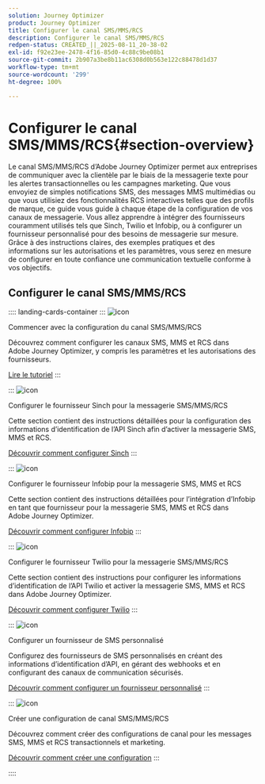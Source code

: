 ```yaml
---
solution: Journey Optimizer
product: Journey Optimizer
title: Configurer le canal SMS/MMS/RCS
description: Configurer le canal SMS/MMS/RCS
redpen-status: CREATED_||_2025-08-11_20-38-02
exl-id: f92e23ee-2478-4f16-85d0-4c88c9be08b1
source-git-commit: 2b907a3be8b11ac6308d0b563e122c88478d1d37
workflow-type: tm+mt
source-wordcount: '299'
ht-degree: 100%

---
```


# Configurer le canal SMS/MMS/RCS{#section-overview}

Le canal SMS/MMS/RCS d’Adobe Journey Optimizer permet aux entreprises de communiquer avec la clientèle par le biais de la messagerie texte pour les alertes transactionnelles ou les campagnes marketing. Que vous envoyiez de simples notifications SMS, des messages MMS multimédias ou que vous utilisiez des fonctionnalités RCS interactives telles que des profils de marque, ce guide vous guide à chaque étape de la configuration de vos canaux de messagerie. Vous allez apprendre à intégrer des fournisseurs couramment utilisés tels que Sinch, Twilio et Infobip, ou à configurer un fournisseur personnalisé pour des besoins de messagerie sur mesure. Grâce à des instructions claires, des exemples pratiques et des informations sur les autorisations et les paramètres, vous serez en mesure de configurer en toute confiance une communication textuelle conforme à vos objectifs.

## Configurer le canal SMS/MMS/RCS

:::: landing-cards-container
:::
![icon](https://cdn.experienceleague.adobe.com/icons/circle-play.svg?lang=fr)

Commencer avec la configuration du canal SMS/MMS/RCS

Découvrez comment configurer les canaux SMS, MMS et RCS dans Adobe Journey Optimizer, y compris les paramètres et les autorisations des fournisseurs.

[Lire le tutoriel](../using/sms/sms-configuration.md)
:::

:::
![icon](https://cdn.experienceleague.adobe.com/icons/puzzle-piece.svg?lang=fr)

Configurer le fournisseur Sinch pour la messagerie SMS/MMS/RCS

Cette section contient des instructions détaillées pour la configuration des informations d’identification de l’API Sinch afin d’activer la messagerie SMS, MMS et RCS.

[Découvrir comment configurer Sinch](../using/sms/sms-configuration-sinch.md)
:::

:::
![icon](https://cdn.experienceleague.adobe.com/icons/puzzle-piece.svg?lang=fr)

Configurer le fournisseur Infobip pour la messagerie SMS, MMS et RCS

Cette section contient des instructions détaillées pour l’intégration d’Infobip en tant que fournisseur pour la messagerie SMS, MMS et RCS dans Adobe Journey Optimizer.

[Découvrir comment configurer Infobip](../using/sms/sms-configuration-infobip.md)
:::

:::
![icon](https://cdn.experienceleague.adobe.com/icons/puzzle-piece.svg?lang=fr)

Configurer le fournisseur Twilio pour la messagerie SMS/MMS/RCS

Cette section contient des instructions pour configurer les informations d’identification de l’API Twilio et activer la messagerie SMS, MMS et RCS dans Adobe Journey Optimizer.

[Découvrir comment configurer Twilio](../using/sms/sms-configuration-twilio.md)
:::

:::
![icon](https://cdn.experienceleague.adobe.com/icons/code-branch.svg?lang=fr)

Configurer un fournisseur de SMS personnalisé

Configurez des fournisseurs de SMS personnalisés en créant des informations d’identification d’API, en gérant des webhooks et en configurant des canaux de communication sécurisés.

[Découvrir comment configurer un fournisseur personnalisé](../using/sms/sms-configuration-custom.md)
:::

:::
![icon](https://cdn.experienceleague.adobe.com/icons/gear.svg?lang=fr)

Créer une configuration de canal SMS/MMS/RCS

Découvrez comment créer des configurations de canal pour les messages SMS, MMS et RCS transactionnels et marketing.

[Découvrir comment créer une configuration](../using/sms/sms-configuration-surface.md)
:::

::::
